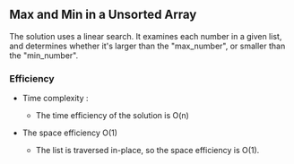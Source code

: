 ##  Max and Min in a Unsorted Array

The solution uses a linear search. It examines each number in a given list, and determines whether it's larger than the "max_number", or smaller than the "min_number".

### Efficiency

- Time complexity :
  - The time efficiency of the solution is O(n)

- The space efficiency O(1) 
  - The list is traversed in-place, so the space efficiency is O(1).
